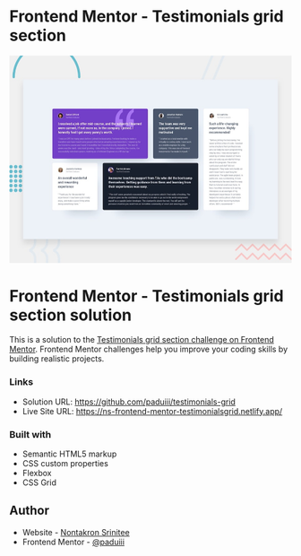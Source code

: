 # Frontend Mentor - Testimonials grid section

![Design preview for the Testimonials grid section coding challenge](./design/desktop-preview.jpg)

# Frontend Mentor - Testimonials grid section solution

This is a solution to the [Testimonials grid section challenge on Frontend Mentor](https://www.frontendmentor.io/challenges/testimonials-grid-section-Nnw6J7Un7). Frontend Mentor challenges help you improve your coding skills by building realistic projects. 

### Links

- Solution URL: https://github.com/paduiii/testimonials-grid
- Live Site URL: https://ns-frontend-mentor-testimonialsgrid.netlify.app/

### Built with

- Semantic HTML5 markup
- CSS custom properties
- Flexbox
- CSS Grid

## Author

- Website - [Nontakron Srinitee](https://github.com/paduiii)
- Frontend Mentor - [@paduiii](https://www.frontendmentor.io/profile/paduiii)
